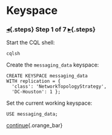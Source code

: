 <div class="top">

# Keyspace
### [◂](command:katapod.loadPage?intro){.steps} Step 1 of 7 [▸](command:katapod.loadPage?step2){.steps}
</div>

Start the CQL shell:
```
cqlsh
```

Create the `messaging_data` keyspace:
```
CREATE KEYSPACE messaging_data
WITH replication = {
  'class': 'NetworkTopologyStrategy', 
  'DC-Houston': 1 };
```

Set the current working keyspace:
```
USE messaging_data;
```

[continue](command:katapod.loadPage?step2){.orange_bar}